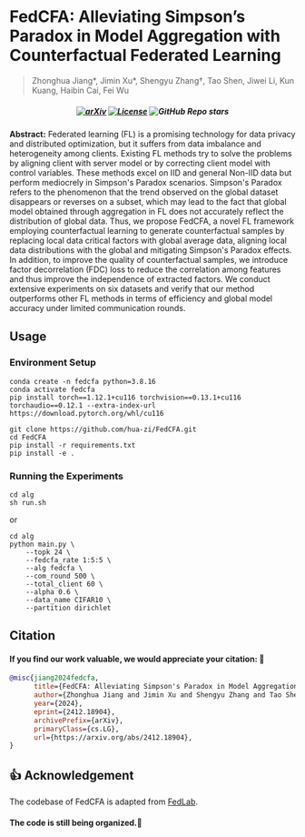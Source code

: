 # FedCFA: Alleviating Simpson’s Paradox in Model Aggregation with Counterfactual Federated Learning
> Zhonghua Jiang*, Jimin Xu*, Shengyu Zhang†, Tao Shen, Jiwei Li, Kun Kuang, Haibin Cai, Fei Wu

<h5 align=center>

[![arXiv](https://img.shields.io/badge/Arxiv-2412.18904-red?logo=arxiv&label=Arxiv&color=red)](https://arxiv.org/abs/2412.18904)
[![License](https://img.shields.io/badge/Code%20License-MIT%20License-yellow)](https://github.com/hua-zi/FedCFA/blob/main/LICENSE)
![GitHub Repo stars](https://img.shields.io/github/stars/hua-zi/FedCFA)
</h5>

**Abstract:** Federated learning (FL) is a promising technology for data privacy and distributed optimization, but it suffers from data imbalance and heterogeneity among clients. Existing FL methods try to solve the problems by aligning client with server model or by correcting client model with control variables. These methods excel on IID and general Non-IID data but perform mediocrely in Simpson's Paradox scenarios. Simpson's Paradox refers to the phenomenon that the trend observed on the global dataset disappears or reverses on a subset, which may lead to the fact that global model obtained through aggregation in FL does not accurately reflect the distribution of global data. Thus, we propose FedCFA, a novel FL framework employing counterfactual learning to generate counterfactual samples by replacing local data critical factors with global average data, aligning local data distributions with the global and mitigating Simpson's Paradox effects. In addition, to improve the quality of counterfactual samples, we introduce factor decorrelation (FDC) loss to reduce the correlation among features and thus improve the independence of extracted factors. We conduct extensive experiments on six datasets and verify that our method outperforms other FL methods in terms of efficiency and global model accuracy under limited communication rounds.

## Usage

### Environment Setup
```
conda create -n fedcfa python=3.8.16
conda activate fedcfa
pip install torch==1.12.1+cu116 torchvision==0.13.1+cu116 torchaudio==0.12.1 --extra-index-url https://download.pytorch.org/whl/cu116

git clone https://github.com/hua-zi/FedCFA.git
cd FedCFA
pip install -r requirements.txt
pip install -e .
```

### Running the Experiments
```
cd alg
sh run.sh
```
or
```
cd alg
python main.py \
    --topk 24 \
    --fedcfa_rate 1:5:5 \
    --alg fedcfa \
    --com_round 500 \
    --total_client 60 \
    --alpha 0.6 \
    --data_name CIFAR10 \
    --partition dirichlet
```
## Citation

#### If you find our work valuable, we would appreciate your citation: 🎈

```bibtex
@misc{jiang2024fedcfa,
      title={FedCFA: Alleviating Simpson's Paradox in Model Aggregation with Counterfactual Federated Learning}, 
      author={Zhonghua Jiang and Jimin Xu and Shengyu Zhang and Tao Shen and Jiwei Li and Kun Kuang and Haibin Cai and Fei Wu},
      year={2024},
      eprint={2412.18904},
      archivePrefix={arXiv},
      primaryClass={cs.LG},
      url={https://arxiv.org/abs/2412.18904}, 
}
```

## 👍 Acknowledgement
The codebase of FedCFA is adapted from [FedLab](https://github.com/SMILELab-FL/FedLab).

#### The code is still being organized.🚧
